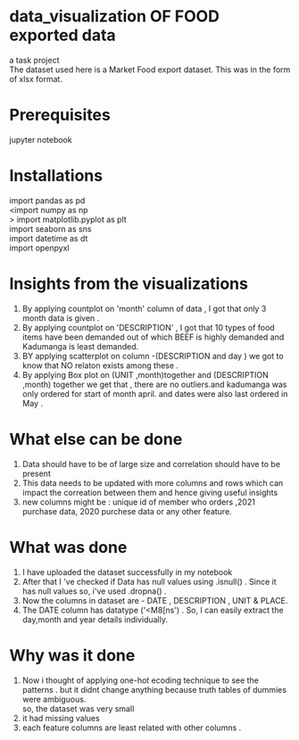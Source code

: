 # data_visualization OF FOOD exported data
a task project <br />
 The dataset used here is a Market Food export dataset. This was in the form of xlsx format.<br />
# Prerequisites
 jupyter notebook 
# Installations
 import pandas as pd <br />
<import numpy as np<br />>
import matplotlib.pyplot as plt <br />
import seaborn as sns <br />
import datetime as dt<br />
import openpyxl<br />
# Insights from the visualizations 
1. By applying countplot on 'month' column of data , I  got that only 3 month data is given .<br />
2. By applying countplot on 'DESCRIPTION' , I got that 10 types of food items have been demanded out of which BEEF is highly demanded and Kadumanga is least demanded.<br />
3. BY applying scatterplot on column -(DESCRIPTION and day ) we got to know that NO relaton exists among these .<br />
4. By applying Box plot on (UNIT ,month)together and (DESCRIPTION ,month) together we get that , there are no outliers.and kadumanga was only ordered for start of month april. and dates were also last ordered in May .<br />
# What else can be done
1. Data should have to be of large size and correlation should have to be present <br />
2. This data needs to be updated with more columns and rows which can impact the correation between them and hence giving useful insights <br />
3. new columns might be : unique id of member who orders ,2021 purchase data, 2020 purchese data or any other feature.<br />

# What was done 
1. I have uploaded the dataset successfully in my notebook <br />
2. After that I 've checked if Data has null values using .isnull() . Since it has null values so, i've used .dropna() .<br />
3. Now the columns in dataset are - DATE , DESCRIPTION , UNIT & PLACE.<br />
4. The DATE column has datatype ('<M8[ns')  . So, I can easily extract the day,month and year details individually.<br />

# Why  was it done
1. Now i thought of applying one-hot ecoding technique to see the patterns . but it didnt change anything because truth tables of dummies were ambiguous.<br />
so, the dataset was very small<br />
2. it had missing values<br />
3. each feature columns are least related with other columns .<br />
